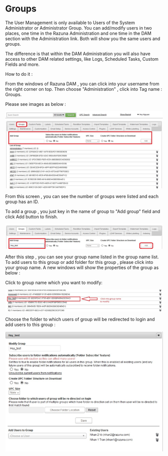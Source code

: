 # Groups

The User Management is only available to Users of the System Administrator or Administrator Group. You can add/modify users in two places, one time in the Razuna Administration and one time in the DAM section with the Administration link. Both will show you the same users and groups.

The difference is that within the DAM Administration you will also have access to other DAM related settings, like Logs, Scheduled Tasks, Custom Fields and more.

How to do it :

From the windows of Razuna DAM , you can click into your username from the right corner on top. Then choose "Administration" , click into Tag name : Groups.

Please see images as below :

![](img/groups_create.jpg)

From this screen , you can see the number of groups were listed and each group has an ID.

To add a group , you just key in the name of group to "Add group" field and click Add button to finish.

![](img/add_groups.jpg)

After this step , you can see your group name listed in the group name list. To add users to this group or add folder for this group , please click into your group name. A new windows will show the properties of the group as below :

Click to group name which you want to modify:

![](img/modify_group1.jpg)

Choose the folder to which users of group will be redirected to login and add users to this group :

![](img/modify_group.jpg)

